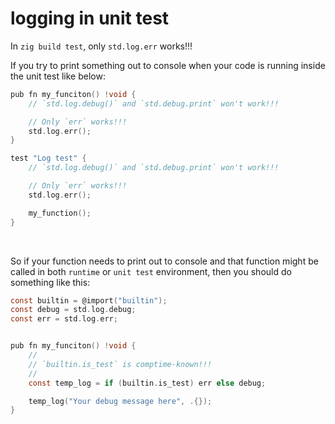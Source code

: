 # logging in unit test

In `zig build test`, only `std.log.err` works!!!

If you try to print something out to console when your code is running inside
the unit test like below:

```c
pub fn my_funciton() !void {
    // `std.log.debug()` and `std.debug.print` won't work!!!

    // Only `err` works!!!
    std.log.err();
}

test "Log test" {
    // `std.log.debug()` and `std.debug.print` won't work!!!

    // Only `err` works!!!
    std.log.err();

    my_function();
}
```

</br>

So if your function needs to print out to console and that function might be
called in both `runtime` or `unit test` environment, then you should do something
like this:

```c
const builtin = @import("builtin");
const debug = std.log.debug;
const err = std.log.err;


pub fn my_funciton() !void {
    //
    // `builtin.is_test` is comptime-known!!!
    //
    const temp_log = if (builtin.is_test) err else debug;

    temp_log("Your debug message here", .{});
}

```

</br>

